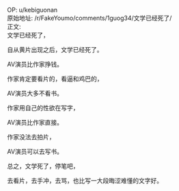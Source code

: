 
OP: u/kebiguonan  
原始地址: /r/FakeYoumo/comments/1guog34/文学已经死了/  
正文:  
文学已经死了，

自从黄片出现之后，文学已经死了。

AV演员比作家挣钱。

作家肯定要看片的，看逼和鸡巴的，

AV演员大多不看书。

作家用自己的性欲在写字，

AV演员比作家直接。

作家没法去拍片，

AV演员可以去写书。

总之，文学死了，停笔吧，

去看片，去手冲，去骂，也比写一大段晦涩难懂的文字好。





